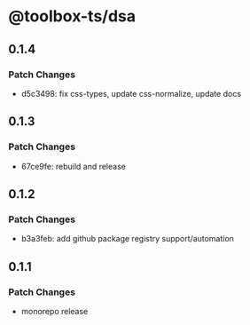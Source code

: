 # @toolbox-ts/dsa

## 0.1.4

### Patch Changes

- d5c3498: fix css-types, update css-normalize, update docs

## 0.1.3

### Patch Changes

- 67ce9fe: rebuild and release

## 0.1.2

### Patch Changes

- b3a3feb: add github package registry support/automation

## 0.1.1

### Patch Changes

- monorepo release
